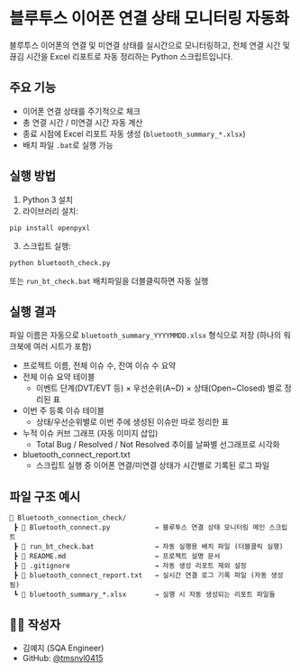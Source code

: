 # 블루투스 이어폰 연결 상태 모니터링 자동화

블루투스 이어폰의 연결 및 미연결 상태를 실시간으로 모니터링하고, 전체 연결 시간 및 끊김 시간을 Excel 리포트로 자동 정리하는 Python 스크립트입니다.



## 주요 기능

- 이어폰 연결 상태를 주기적으로 체크
- 총 연결 시간 / 미연결 시간 자동 계산
- 종료 시점에 Excel 리포트 자동 생성 (`bluetooth_summary_*.xlsx`)
- 배치 파일 `.bat`로 실행 가능



## 실행 방법

1. Python 3 설치
2. 라이브러리 설치:

```
pip install openpyxl
```

3. 스크립트 실행:

```
python bluetooth_check.py
```

또는 `run_bt_check.bat` 배치파일을 더블클릭하면 자동 실행



## 실행 결과

파일 이름은 자동으로 `bluetooth_summary_YYYYMMDD.xlsx` 형식으로 저장 (하나의 워크북에 여러 시트가 포함)

- 프로젝트 이름, 전체 이슈 수, 잔여 이슈 수 요약
- 전체 이슈 요약 테이블
  - 이벤트 단계(DVT/EVT 등) × 우선순위(A~D) × 상태(Open~Closed) 별로 정리된 표
- 이번 주 등록 이슈 테이블
  - 상태/우선순위별로 이번 주에 생성된 이슈만 따로 정리한 표
- 누적 이슈 커브 그래프 (자동 이미지 삽입)
  - Total Bug / Resolved / Not Resolved 추이를 날짜별 선그래프로 시각화
- bluetooth_connect_report.txt
  - 스크립트 실행 중 이어폰 연결/미연결 상태가 시간별로 기록된 로그 파일



## 파일 구조 예시

```
📁 Bluetooth_connection_check/
 ┣ 📄 Bluetooth_connect.py           → 블루투스 연결 상태 모니터링 메인 스크립트
 ┣ 📄 run_bt_check.bat               → 자동 실행용 배치 파일 (더블클릭 실행)
 ┣ 📄 README.md                      → 프로젝트 설명 문서
 ┣ 📄 .gitignore                     → 자동 생성 리포트 제외 설정
 ┣ 📄 bluetooth_connect_report.txt   → 실시간 연결 로그 기록 파일 (자동 생성됨)
 ┗ 📄 bluetooth_summary_*.xlsx       → 실행 시 자동 생성되는 리포트 파일들

```


## 👩‍💻 작성자
- 김예지 (SQA Engineer)
- GitHub: [@tmsnvl0415](https://github.com/tmsnvl0415)
